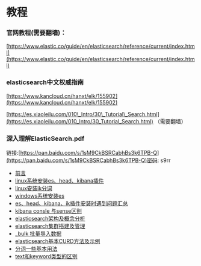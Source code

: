 # 教程

### **官网教程\(需要翻墙\)：**

[https://www.elastic.co/guide/en/elasticsearch/reference/current/index.html](https://www.elastic.co/guide/en/elasticsearch/reference/current/index.html)

### **elasticsearch中文权威指南**

[https://www.kancloud.cn/hanxt/elk/155902](https://www.kancloud.cn/hanxt/elk/155902)

[https://es.xiaoleilu.com/010\_Intro/30\_Tutorial\_Search.html](https://es.xiaoleilu.com/010_Intro/30_Tutorial_Search.html) （需要翻墙）

### **深入理解ElasticSearch.pdf**

链接:[https://pan.baidu.com/s/1sM9CkBSRCabhBs3k6TPB-Q](https://pan.baidu.com/s/1sM9CkBSRCabhBs3k6TPB-Q)密码: s9rr

* [前言](/elasticsearchpian-ff085b-026a-02c8-l-ae-st-i-k-s-t/jiao-cheng/qian-yan.md)
* [linux系统安装es、head、kibana插件](/elasticsearchpian-ff085b-026a-02c8-l-ae-st-i-k-s-t/jiao-cheng/linuxxi-tong-an-zhuang.md)
* [linux安装ik分词](/elasticsearchpian-ff085b-026a-02c8-l-ae-st-i-k-s-t/jiao-cheng/linuxan-zhuang-ik-fen-ci.md)
* [windows系统安装es](/elasticsearchpian-ff085b-026a-02c8-l-ae-st-i-k-s-t/jiao-cheng/windowsxi-tong-an-zhuang-es.md)
* [es、head、kibana、ik插件安装时遇到问题汇总](/elasticsearchpian-ff085b-026a-02c8-l-ae-st-i-k-s-t/jiao-cheng/esheadkibanaikcha-jian-an-zhuang-shi-yu-dao-wen-ti-hui-zong.md)
* [kibana consle 与sense区别](/elasticsearchpian-ff085b-026a-02c8-l-ae-st-i-k-s-t/jiao-cheng/kibana-consle-yu-sense-qu-bie.md)
* [elasticsearch架构及概念分析](/elasticsearchpian-ff085b-026a-02c8-l-ae-st-i-k-s-t/elasticsearchjia-gou-ji-gai-nian-fen-xi.md)
* [elasticsearch集群搭建及管理](/elasticsearchpian-ff085b-026a-02c8-l-ae-st-i-k-s-t/elasticsearchji-qun-da-jian-ji-guan-li.md)
* [\_bulk 批量导入数据](/elasticsearchpian-ff085b-026a-02c8-l-ae-st-i-k-s-t/jiao-cheng/bulk-pi-liang-dao-ru-shu-ju.md)
* [elasticsearch基本CURD方法及示例](/elasticsearchpian-ff085b-026a-02c8-l-ae-st-i-k-s-t/jiao-cheng/elasticsearchji-ben-curd-fang-fa-ji-shi-li.md)
* [分词一些基本用法](/elasticsearchpian-ff085b-026a-02c8-l-ae-st-i-k-s-t/jiao-cheng/fen-ci-yi-xie-ji-ben-yong-fa.md)
* [text和keyword类型的区别](/elasticsearchpian-ff085b-026a-02c8-l-ae-st-i-k-s-t/jiao-cheng/texthe-keyword-lei-xing-de-qu-bie.md)



